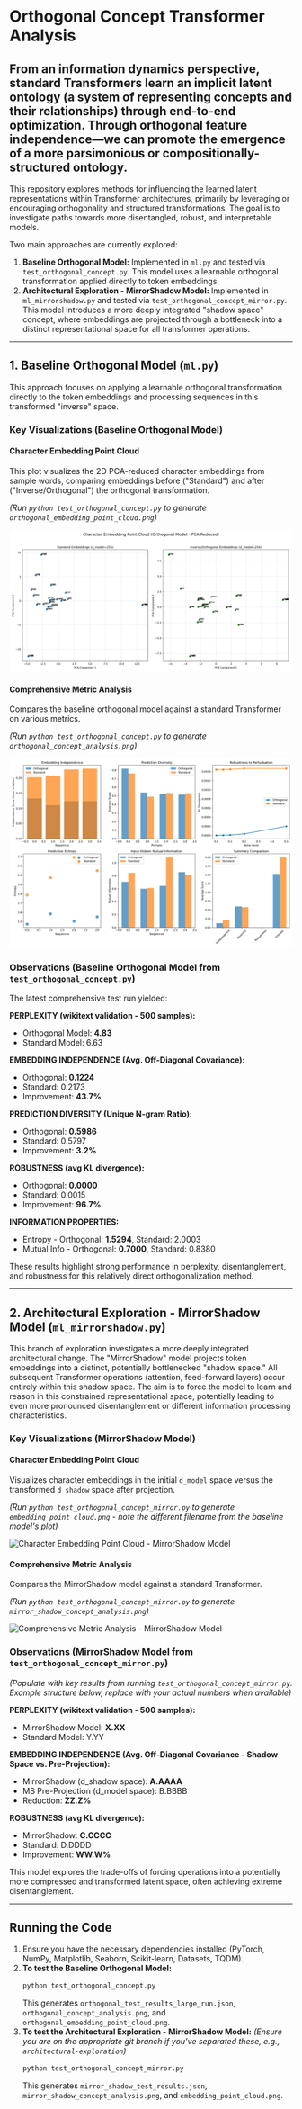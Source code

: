 # Orthogonal Concept Transformer Analysis

## From an information dynamics perspective, standard Transformers learn an implicit latent ontology (a system of representing concepts and their relationships) through end-to-end optimization. Through orthogonal feature independence—we can promote the emergence of a more parsimonious or compositionally-structured ontology.

This repository explores methods for influencing the learned latent representations within Transformer architectures, primarily by leveraging or encouraging orthogonality and structured transformations. The goal is to investigate paths towards more disentangled, robust, and interpretable models.

Two main approaches are currently explored:

1.  **Baseline Orthogonal Model:** Implemented in `ml.py` and tested via `test_orthogonal_concept.py`. This model uses a learnable orthogonal transformation applied directly to token embeddings.
2.  **Architectural Exploration - MirrorShadow Model:** Implemented in `ml_mirrorshadow.py` and tested via `test_orthogonal_concept_mirror.py`. This model introduces a more deeply integrated "shadow space" concept, where embeddings are projected through a bottleneck into a distinct representational space for all transformer operations.

---

## 1. Baseline Orthogonal Model (`ml.py`)

This approach focuses on applying a learnable orthogonal transformation directly to the token embeddings and processing sequences in this transformed "inverse" space.

### Key Visualizations (Baseline Orthogonal Model)

#### Character Embedding Point Cloud
This plot visualizes the 2D PCA-reduced character embeddings from sample words, comparing embeddings before ("Standard") and after ("Inverse/Orthogonal") the orthogonal transformation.

*(Run `python test_orthogonal_concept.py` to generate `orthogonal_embedding_point_cloud.png`)*

![Character Embedding Point Cloud - Baseline Orthogonal Model](orthogonal_embedding_point_cloud.png)

#### Comprehensive Metric Analysis
Compares the baseline orthogonal model against a standard Transformer on various metrics.

*(Run `python test_orthogonal_concept.py` to generate `orthogonal_concept_analysis.png`)*

![Comprehensive Metric Analysis - Baseline Orthogonal Model](orthogonal_concept_analysis.png)

### Observations (Baseline Orthogonal Model from `test_orthogonal_concept.py`)

The latest comprehensive test run yielded:

**PERPLEXITY (wikitext validation - 500 samples):**
*   Orthogonal Model: **4.83**
*   Standard Model:   6.63

**EMBEDDING INDEPENDENCE (Avg. Off-Diagonal Covariance):**
*   Orthogonal: **0.1224**
*   Standard:   0.2173
*   Improvement: **43.7%**

**PREDICTION DIVERSITY (Unique N-gram Ratio):**
*   Orthogonal: **0.5986**
*   Standard:   0.5797
*   Improvement: **3.2%**

**ROBUSTNESS (avg KL divergence):**
*   Orthogonal: **0.0000**
*   Standard:   0.0015
*   Improvement: **96.7%**

**INFORMATION PROPERTIES:**
*   Entropy - Orthogonal: **1.5294**, Standard: 2.0003
*   Mutual Info - Orthogonal: **0.7000**, Standard: 0.8380

These results highlight strong performance in perplexity, disentanglement, and robustness for this relatively direct orthogonalization method.

---

## 2. Architectural Exploration - MirrorShadow Model (`ml_mirrorshadow.py`)

This branch of exploration investigates a more deeply integrated architectural change. The "MirrorShadow" model projects token embeddings into a distinct, potentially bottlenecked "shadow space." All subsequent Transformer operations (attention, feed-forward layers) occur entirely within this shadow space. The aim is to force the model to learn and reason in this constrained representational space, potentially leading to even more pronounced disentanglement or different information processing characteristics.

### Key Visualizations (MirrorShadow Model)

#### Character Embedding Point Cloud
Visualizes character embeddings in the initial `d_model` space versus the transformed `d_shadow` space after projection.

*(Run `python test_orthogonal_concept_mirror.py` to generate `embedding_point_cloud.png` - note the different filename from the baseline model's plot)*

![Character Embedding Point Cloud - MirrorShadow Model](embedding_point_cloud.png) 

#### Comprehensive Metric Analysis
Compares the MirrorShadow model against a standard Transformer.

*(Run `python test_orthogonal_concept_mirror.py` to generate `mirror_shadow_concept_analysis.png`)*

![Comprehensive Metric Analysis - MirrorShadow Model](mirror_shadow_concept_analysis.png)

### Observations (MirrorShadow Model from `test_orthogonal_concept_mirror.py`)

*(Populate with key results from running `test_orthogonal_concept_mirror.py`. Example structure below, replace with your actual numbers when available)*

**PERPLEXITY (wikitext validation - 500 samples):**
*   MirrorShadow Model: **X.XX**
*   Standard Model:   Y.YY

**EMBEDDING INDEPENDENCE (Avg. Off-Diagonal Covariance - Shadow Space vs. Pre-Projection):**
*   MirrorShadow (d_shadow space): **A.AAAA**
*   MS Pre-Projection (d_model space): B.BBBB
*   Reduction: **ZZ.Z%**

**ROBUSTNESS (avg KL divergence):**
*   MirrorShadow: **C.CCCC**
*   Standard:   D.DDDD
*   Improvement: **WW.W%**

This model explores the trade-offs of forcing operations into a potentially more compressed and transformed latent space, often achieving extreme disentanglement.

---

## Running the Code

1.  Ensure you have the necessary dependencies installed (PyTorch, NumPy, Matplotlib, Seaborn, Scikit-learn, Datasets, TQDM).
2.  **To test the Baseline Orthogonal Model:**
    ```bash
    python test_orthogonal_concept.py
    ```
    This generates `orthogonal_test_results_large_run.json`, `orthogonal_concept_analysis.png`, and `orthogonal_embedding_point_cloud.png`.
3.  **To test the Architectural Exploration - MirrorShadow Model:**
    *(Ensure you are on the appropriate git branch if you've separated these, e.g., `architectural-exploration`)*
    ```bash
    python test_orthogonal_concept_mirror.py
    ```
    This generates `mirror_shadow_test_results.json`, `mirror_shadow_concept_analysis.png`, and `embedding_point_cloud.png`.
